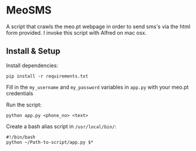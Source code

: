 # MeoSMS

A script that crawls the meo.pt webpage in order to send sms's via the html form provided. I invoke this script with Alfred on mac osx.

## Install & Setup

Install dependencies:

    pip install -r requirements.txt
    
Fill in the ``my_username`` and ``my_password`` variables in ``app.py`` with your meo.pt credentials

Run the script:
    
    python app.py <phone_no> <text>

Create a bash alias script in ``/usr/local/bin/``:

```
#!/bin/bash
python ~/Path-to-script/app.py $*
```